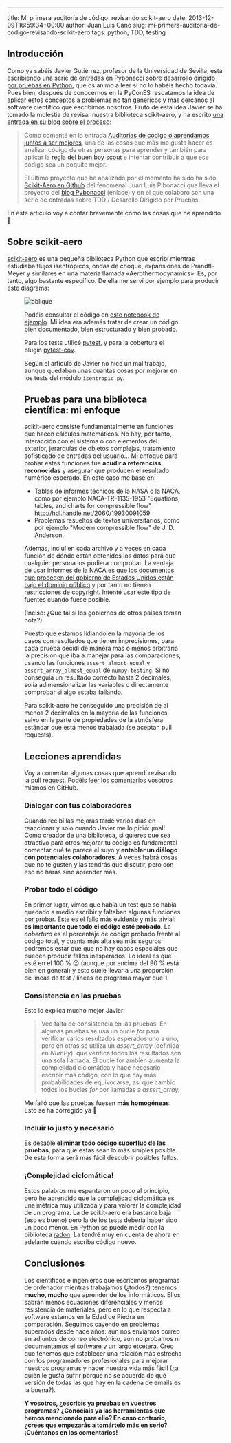 ---
title: Mi primera auditoría de código: revisando scikit-aero
date: 2013-12-09T16:59:34+00:00
author: Juan Luis Cano
slug: mi-primera-auditoria-de-codigo-revisando-scikit-aero
tags: python, TDD, testing

## Introducción

Como ya sabéis Javier Gutiérrez, profesor de la Universidad de Sevilla, está escribiendo una serie de entradas en Pybonacci sobre [desarrollo dirigido por pruebas en Python](https://pybonacci.org/author/javierjus/), que os animo a leer si no lo habéis hecho todavía. Pues bien, después de conocernos en la PyConES rescatamos la idea de aplicar estos conceptos a problemas no tan genéricos y más cercanos al software científico que escribimos nosotros. Fruto de esta idea Javier se ha tomado la molestia de revisar nuestra biblioteca scikit-aero, y ha escrito [una entrada en su blog sobre el proceso](http://iwt2-javierj.tumblr.com/post/69258809610/analizando-scikit-aero-en-python-2-x):

> Como comenté en la entrada [Auditorias de código o aprendamos juntos a ser mejores](http://iwt2-javierj.tumblr.com/post/64940568924/auditorias-de-codigo-o-aprendamos-juntos-a-ser-mejores "Auditorias de código o aprendamos juntos a ser mejores"), una de las cosas que más me gusta hacer es analizar código de otras personas para aprender y también para aplicar la [regla del buen boy scout](http://programmer.97things.oreilly.com/wiki/index.php/The_Boy_Scout_Rule "regla del buen boy scout") e intentar contribuir a que ese código sea un poquito mejor.
> 
> El último proyecto que he analizado por el momento ha sido ha sido [Scikit-Aero en Github](https://github.com/Pybonacci/scikit-aero "Scikit-Aero en Github") del fenomenal Juan Luis Pibonacci que lleva el proyecto del [blog Pybonacci](https://pybonacci.org/ "blog Pybonacci") (enlace) y en el que colaboro son una serie de entradas sobre TDD / Desarollo Dirigido por Pruebas.

En este artículo voy a contar brevemente cómo las cosas que he aprendido 🙂

## Sobre scikit-aero

[scikit-aero](https://github.com/Pybonacci/scikit-aero) es una pequeña biblioteca Python que escribí mientras estudiaba flujos isentrópicos, ondas de choque, expansiones de Prandtl-Meyer y similares en una materia llamada «Aerothermodynamics». Es, por tanto, algo bastante específico. De ella me serví por ejemplo para producir este diagrama:<figure id="attachment_2028" style="width: 367px" class="wp-caption aligncenter">

![oblique](https://pybonacci.org/images/2013/12/oblique_shocks.png)

Podéis consultar el código en [este notebook de ejemplo](http://nbviewer.ipython.org/github/Pybonacci/scikit-aero/blob/master/examples/Oblique%20shocks%20chart.ipynb). Mi idea era además tratar de crear un código bien documentado, bien estructurado y bien probado.

<!--more-->

Para los tests utilicé [pytest](http://pytest.org/), y para la cobertura el plugin [pytest-cov](https://pypi.python.org/pypi/pytest-cov).

Según el artículo de Javier no hice un mal trabajo, aunque quedaban unas cuantas cosas por mejorar en los tests del módulo `isentropic.py`.

## Pruebas para una biblioteca científica: mi enfoque

scikit-aero consiste fundamentalmente en funciones que hacen cálculos matemáticos. No hay, por tanto, interacción con el sistema o con elementos del exterior, jerarquías de objetos complejas, tratamiento sofisticado de entradas del usuario... Mi enfoque para probar estas funciones fue **acudir a referencias reconocidas** y asegurar que producen el resultado numérico esperado. En este caso me basé en:

  * Tablas de informes técnicos de la NASA o la NACA, como por ejemplo NACA-TR-1135-1953 "Equations, tables, and charts for compressible flow" http://hdl.handle.net/2060/19930091059
  * Problemas resueltos de textos universitarios, como por ejemplo "Modern compressible flow" de J. D. Anderson.

Además, incluí en cada archivo y a veces en cada función de dónde están obtenidos los datos para que cualquier persona los pudiera comprobar. La ventaja de usar informes de la NACA es que [los documentos que proceden del gobierno de Estados Unidos están bajo el dominio público](http://www.usa.gov/copyright.shtml) y por tanto no tienen restricciones de copyright. Intenté usar este tipo de fuentes cuando fuese posible.

(Inciso: ¿Qué tal si los gobiernos de otros países toman nota?)

Puesto que estamos lidiando en la mayoría de los casos con resultados que tienen imprecisiones, para cada prueba decidí de manera más o menos arbitraria la precisión que iba a manejar para las comparaciones, usando las funciones `assert_almost_equal` y `assert_array_almost_equal` de `numpy.testing`. Si no conseguía un resultado correcto hasta 2 decimales, solía adimensionalizar las variables o directamente comprobar si algo estaba fallando.

Para scikit-aero he conseguido una precisión de al menos 2 decimales en la mayoría de las funciones, salvo en la parte de propiedades de la atmósfera estándar que está menos trabajada (se aceptan pull requests).

## Lecciones aprendidas

Voy a comentar algunas cosas que aprendí revisando la pull request. Podéis [leer los comentarios](https://github.com/Pybonacci/scikit-aero/pull/13/files) vosotros mismos en GitHub.

### Dialogar con tus colaboradores

Cuando recibí las mejoras tardé varios días en reaccionar y solo cuando Javier me lo pidió: ¡mal! Como creador de una biblioteca, si quieres que sea atractivo para otros mejorar tu código es fundamental comentar qué te parece el suyo y **entablar un diálogo con potenciales colaboradores**. A veces habrá cosas que no te gusten y las tendrás que discutir, pero con eso no harás sino aprender más.

### Probar todo el código

En primer lugar, vimos que había un test que se había quedado a medio escribir y faltaban algunas funciones por probar. Este es el fallo más evidente y más trivial: **es importante que todo el código esté probado**. La _cobertura_ es el porcentaje de código probado frente al código total, y cuanta más alta sea más seguros podremos estar que que no hay casos especiales que pueden producir fallos inesperados. Lo ideal es que esté en el 100 % 😉 (aunque por encima del 90 % está bien en general) y esto suele llevar a una proporción de líneas de test / líneas de programa mayor que 1.

### Consistencia en las pruebas

Esto lo explica mucho mejor Javier:

> Veo falta de consistencia en las pruebas. En algunas pruebas se usa un bucle _for_ para verificar varios resultados esperados uno a uno, pero en otras se utiliza un _assert_array_ (definida en _NumPy_)  que verifica todos los resultados son una sola llamada. El bucle for ambién aumenta la complejidad ciclomática y hace necesario escribir más código, con lo que hay más probabilidades de equivocarse, así que cambio todos los bucles _for_ por llamadas a _assert_array._

Me falló que las pruebas fuesen **más homogéneas**. Esto se ha corregido ya 🙂

### Incluir lo justo y necesario

Es desable **eliminar todo código superfluo de las pruebas**, para que estas sean lo más simples posible. De esta forma será más fácil descubrir posibles fallos.

### ¡Complejidad ciclomática!

Estos palabros me espantaron un poco al principio, pero he aprendido que la [complejidad ciclomática](http://en.wikipedia.org/wiki/Cyclomatic_complexity) es una métrica muy utilizada y para valorar la complejidad de un programa. La de scikit-aero era bastante baja (eso es bueno) pero la de los tests debería haber sido un poco menor. En Python se puede medir con la biblioteca [radon](https://radon.readthedocs.org/en/latest/intro.html). La tendré muy en cuenta de ahora en adelante cuando escriba código nuevo.

## Conclusiones

Los científicos e ingenieros que escribimos programas de ordenador mientras trabajamos (¿todos?) tenemos **mucho, mucho** que aprender de los informáticos. Ellos sabrán menos ecuaciones diferenciales y menos resistencia de materiales, pero en lo que respecta a software estamos en la Edad de Piedra en comparación. Seguimos cayendo en problemas superados desde hace años: aún nos enviamos correo en adjuntos de correo electrónico, aún no probamos ni documentamos el software y un largo etcétera. Creo que tenemos que establecer una relación más estrecha con los programadores profesionales para mejorar nuestros programas y hacer nuestra vida más fácil (¿a quién le gusta sufrir porque no se acuerda de qué versión de todas las que hay en la cadena de emails es la buena?).

**Y vosotros, ¿escribís ya pruebas en vuestros programas? ¿Conocíais ya las herramientas que hemos mencionado para ello? En caso contrario, ¿crees que empezarás a tomártelo más en serio? ¡Cuéntanos en los comentarios!**
